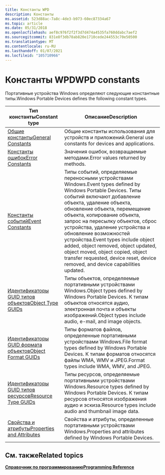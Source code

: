 ```yaml
---
title: Константы WPD
description: Константы
ms.assetid: 523d88ac-7a8c-4de3-b973-60ec87334a67
ms.topic: article
ms.date: 05/31/2018
ms.openlocfilehash: aef8c976f2f2f3d7d474a4535fa760ddabc7aef2
ms.sourcegitcommit: 831e8f3db78ab820e1710cede244553c70e50500
ms.translationtype: MT
ms.contentlocale: ru-RU
ms.lasthandoff: 01/07/2021
ms.locfileid: "105710966"
---
```

# <a name="wpd-constants"></a><span data-ttu-id="8d7bf-103">Константы WPD</span><span class="sxs-lookup"><span data-stu-id="8d7bf-103">WPD constants</span></span>

<span data-ttu-id="8d7bf-104">Портативные устройства Windows определяют следующие константные типы.</span><span class="sxs-lookup"><span data-stu-id="8d7bf-104">Windows Portable Devices defines the following constant types.</span></span>



| <span data-ttu-id="8d7bf-105">Тип константы</span><span class="sxs-lookup"><span data-stu-id="8d7bf-105">Constant type</span></span>                                              | <span data-ttu-id="8d7bf-106">Описание</span><span class="sxs-lookup"><span data-stu-id="8d7bf-106">Description</span></span>                                                                                                                                                                                                                               |
|------------------------------------------------------------|-------------------------------------------------------------------------------------------------------------------------------------------------------------------------------------------------------------------------------------------|
| [<span data-ttu-id="8d7bf-107">Общие константы</span><span class="sxs-lookup"><span data-stu-id="8d7bf-107">General Constants</span></span>](general-constants.md)                 | <span data-ttu-id="8d7bf-108">Общие константы использования для устройств и приложений.</span><span class="sxs-lookup"><span data-stu-id="8d7bf-108">General use constants for devices and applications.</span></span>                                                                                                                                                                                       |
| [<span data-ttu-id="8d7bf-109">Константы ошибок</span><span class="sxs-lookup"><span data-stu-id="8d7bf-109">Error Constants</span></span>](error-constants.md)                     | <span data-ttu-id="8d7bf-110">Значения ошибок, возвращаемые методами.</span><span class="sxs-lookup"><span data-stu-id="8d7bf-110">Error values returned by methods.</span></span>                                                                                                                                                                                                         |
| [<span data-ttu-id="8d7bf-111">Константы событий</span><span class="sxs-lookup"><span data-stu-id="8d7bf-111">Event Constants</span></span>](event-constants.md)                     | <span data-ttu-id="8d7bf-112">Типы событий, определяемые переносными устройствами Windows.</span><span class="sxs-lookup"><span data-stu-id="8d7bf-112">Event types defined by Windows Portable Devices.</span></span> <span data-ttu-id="8d7bf-113">Типы событий включают добавление объекта, удаление объекта, обновление объекта, перемещение объекта, копирование объекта, запрос на пересылку объектов, сброс устройства, удаление устройства и обновление возможностей устройства.</span><span class="sxs-lookup"><span data-stu-id="8d7bf-113">Event types include object added, object removed, object updated, object moved, object copied, object transfer requested, device reset, device removed, and device capabilities updated.</span></span> |
| [<span data-ttu-id="8d7bf-114">Идентификаторы GUID типов объектов</span><span class="sxs-lookup"><span data-stu-id="8d7bf-114">Object Type GUIDs</span></span>](object-type-guids.md)                 | <span data-ttu-id="8d7bf-115">Типы объектов, определяемые портативными устройствами Windows.</span><span class="sxs-lookup"><span data-stu-id="8d7bf-115">Object types defined by Windows Portable Devices.</span></span> <span data-ttu-id="8d7bf-116">К типам объектов относятся аудио, электронная почта и объекты изображений.</span><span class="sxs-lookup"><span data-stu-id="8d7bf-116">Object types include audio, e-mail, and image objects.</span></span>                                                                                                                                  |
| [<span data-ttu-id="8d7bf-117">Идентификаторы GUID формата объектов</span><span class="sxs-lookup"><span data-stu-id="8d7bf-117">Object Format GUIDs</span></span>](object-format-guids.md)             | <span data-ttu-id="8d7bf-118">Типы форматов файлов, определенные портативными устройствами Windows.</span><span class="sxs-lookup"><span data-stu-id="8d7bf-118">File format types defined by Windows Portable Devices.</span></span> <span data-ttu-id="8d7bf-119">К типам форматов относятся файлы WMA, WMV и JPEG.</span><span class="sxs-lookup"><span data-stu-id="8d7bf-119">Format types include WMA, WMV, and JPEG.</span></span>                                                                                                                                           |
| [<span data-ttu-id="8d7bf-120">Идентификаторы GUID типов ресурсов</span><span class="sxs-lookup"><span data-stu-id="8d7bf-120">Resource Type GUIDs</span></span>](resource-type-guids.md)             | <span data-ttu-id="8d7bf-121">Типы ресурсов, определяемые портативными устройствами Windows.</span><span class="sxs-lookup"><span data-stu-id="8d7bf-121">Resource types defined by Windows Portable Devices.</span></span> <span data-ttu-id="8d7bf-122">К типам ресурсов относятся изображения аудио и эскиза.</span><span class="sxs-lookup"><span data-stu-id="8d7bf-122">Resource types include audio and thumbnail image data.</span></span>                                                                                                                                |
| [<span data-ttu-id="8d7bf-123">Свойства и атрибуты</span><span class="sxs-lookup"><span data-stu-id="8d7bf-123">Properties and Attributes</span></span>](properties-and-attributes.md) | <span data-ttu-id="8d7bf-124">Свойства и атрибуты, определенные портативными устройствами Windows.</span><span class="sxs-lookup"><span data-stu-id="8d7bf-124">Properties and attributes defined by Windows Portable Devices.</span></span>                                                                                                                                                                            |



 

## <a name="related-topics"></a><span data-ttu-id="8d7bf-125">См. также</span><span class="sxs-lookup"><span data-stu-id="8d7bf-125">Related topics</span></span>

<dl> <dt>

[<span data-ttu-id="8d7bf-126">**Справочник по программированию**</span><span class="sxs-lookup"><span data-stu-id="8d7bf-126">**Programming Reference**</span></span>](programming-reference.md)
</dt> </dl>

 

 



